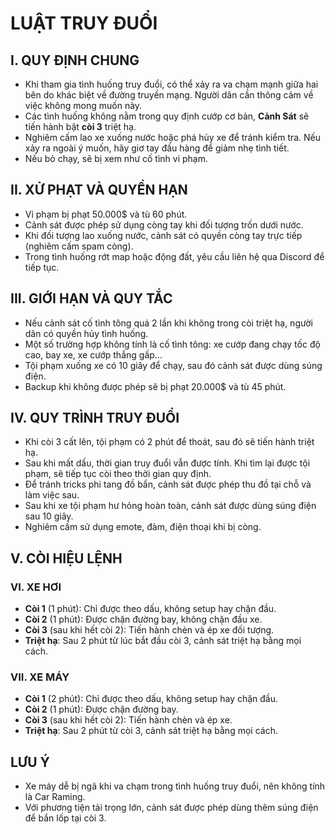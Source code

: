 # LUẬT TRUY ĐUỔI

## I. QUY ĐỊNH CHUNG

- Khi tham gia tình huống truy đuổi, có thể xảy ra va chạm mạnh giữa hai bên do khác biệt về đường truyền mạng. Người dân cần thông cảm về việc không mong muốn này.
- Các tình huống không nằm trong quy định cướp cơ bản, **Cảnh Sát** sẽ tiến hành bật **còi 3** triệt hạ.
- Nghiêm cấm lao xe xuống nước hoặc phá hủy xe để tránh kiểm tra. Nếu xảy ra ngoài ý muốn, hãy giơ tay đầu hàng để giảm nhẹ tình tiết.
- Nếu bỏ chạy, sẽ bị xem như cố tình vi phạm.

## II. XỬ PHẠT VÀ QUYỀN HẠN

- Vi phạm bị phạt 50.000$ và tù 60 phút.
- Cảnh sát được phép sử dụng còng tay khi đối tượng trốn dưới nước.
- Khi đối tượng lao xuống nước, cảnh sát có quyền còng tay trực tiếp (nghiêm cấm spam còng).
- Trong tình huống rớt map hoặc động đất, yêu cầu liên hệ qua Discord để tiếp tục.

## III. GIỚI HẠN VÀ QUY TẮC

- Nếu cảnh sát cố tình tông quá 2 lần khi không trong còi triệt hạ, người dân có quyền hủy tình huống.
- Một số trường hợp không tính là cố tình tông: xe cướp đang chạy tốc độ cao, bay xe, xe cướp thắng gấp...
- Tội phạm xuống xe có 10 giây để chạy, sau đó cảnh sát được dùng súng điện.
- Backup khi không được phép sẽ bị phạt 20.000$ và tù 45 phút.

## IV. QUY TRÌNH TRUY ĐUỔI

- Khi còi 3 cất lên, tội phạm có 2 phút để thoát, sau đó sẽ tiến hành triệt hạ.
- Sau khi mất dấu, thời gian truy đuổi vẫn được tính. Khi tìm lại được tội phạm, sẽ tiếp tục còi theo thời gian quy định.
- Để tránh tricks phi tang đồ bẩn, cảnh sát được phép thu đồ tại chỗ và làm việc sau.
- Sau khi xe tội phạm hư hỏng hoàn toàn, cảnh sát được dùng súng điện sau 10 giây.
- Nghiêm cấm sử dụng emote, đàm, điện thoại khi bị còng.

## V. CÒI HIỆU LỆNH

### VI. XE HƠI

- **Còi 1** (1 phút): Chỉ được theo dấu, không setup hay chặn đầu.
- **Còi 2** (1 phút): Được chặn đường bay, không chặn đầu xe.
- **Còi 3** (sau khi hết còi 2): Tiến hành chèn và ép xe đối tượng.
- **Triệt hạ**: Sau 2 phút từ lúc bắt đầu còi 3, cảnh sát triệt hạ bằng mọi cách.

### VII. XE MÁY

- **Còi 1** (2 phút): Chỉ được theo dấu, không setup hay chặn đầu.
- **Còi 2** (1 phút): Được chặn đường bay.
- **Còi 3** (sau khi hết còi 2): Tiến hành chèn và ép xe.
- **Triệt hạ**: Sau 2 phút từ còi 3, cảnh sát triệt hạ bằng mọi cách.

## LƯU Ý

- Xe máy dễ bị ngã khi va chạm trong tình huống truy đuổi, nên không tính là Car Raming.
- Với phương tiện tải trọng lớn, cảnh sát được phép dùng thêm súng điện để bắn lốp tại còi 3.

